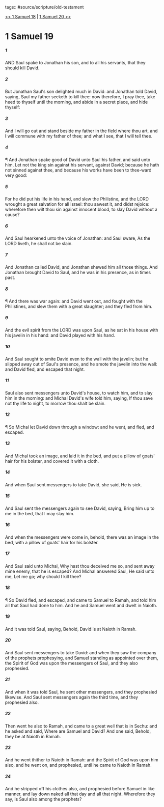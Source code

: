 tags:: #source/scripture/old-testament

[<< 1 Samuel 18](source/scripture/old-testament/09_1_Samuel/1_Samuel_18.md) | [1 Samuel 20 >>](source/scripture/old-testament/09_1_Samuel/1_Samuel_20.md)

# 1 Samuel 19

##### 1

AND Saul spake to Jonathan his son, and to all his servants, that they should kill David.

##### 2

But Jonathan Saul's son delighted much in David: and Jonathan told David, saying, Saul my father seeketh to kill thee: now therefore, I pray thee, take heed to thyself until the morning, and abide in a secret place, and hide thyself:

##### 3

And I will go out and stand beside my father in the field where thou art, and I will commune with my father of thee; and what I see, that I will tell thee.

##### 4

¶ And Jonathan spake good of David unto Saul his father, and said unto him, Let not the king sin against his servant, against David; because he hath not sinned against thee, and because his works have been to thee-ward very good:

##### 5

For he did put his life in his hand, and slew the Philistine, and the LORD wrought a great salvation for all Israel: thou sawest it, and didst rejoice: wherefore then wilt thou sin against innocent blood, to slay David without a cause?

##### 6

And Saul hearkened unto the voice of Jonathan: and Saul sware, As the LORD liveth, he shall not be slain.

##### 7

And Jonathan called David, and Jonathan shewed him all those things. And Jonathan brought David to Saul, and he was in his presence, as in times past.

##### 8

¶ And there was war again: and David went out, and fought with the Philistines, and slew them with a great slaughter; and they fled from him.

##### 9

And the evil spirit from the LORD was upon Saul, as he sat in his house with his javelin in his hand: and David played with his hand.

##### 10

And Saul sought to smite David even to the wall with the javelin; but he slipped away out of Saul's presence, and he smote the javelin into the wall: and David fled, and escaped that night.

##### 11

Saul also sent messengers unto David's house, to watch him, and to slay him in the morning: and Michal David's wife told him, saying, If thou save not thy life to night, to morrow thou shalt be slain.

##### 12

¶ So Michal let David down through a window: and he went, and fled, and escaped.

##### 13

And Michal took an image, and laid it in the bed, and put a pillow of goats' hair for his bolster, and covered it with a cloth.

##### 14

And when Saul sent messengers to take David, she said, He is sick.

##### 15

And Saul sent the messengers again to see David, saying, Bring him up to me in the bed, that I may slay him.

##### 16

And when the messengers were come in, behold, there was an image in the bed, with a pillow of goats' hair for his bolster.

##### 17

And Saul said unto Michal, Why hast thou deceived me so, and sent away mine enemy, that he is escaped? And Michal answered Saul, He said unto me, Let me go; why should I kill thee?

##### 18

¶ So David fled, and escaped, and came to Samuel to Ramah, and told him all that Saul had done to him. And he and Samuel went and dwelt in Naioth.

##### 19

And it was told Saul, saying, Behold, David is at Naioth in Ramah.

##### 20

And Saul sent messengers to take David: and when they saw the company of the prophets prophesying, and Samuel standing as appointed over them, the Spirit of God was upon the messengers of Saul, and they also prophesied.

##### 21

And when it was told Saul, he sent other messengers, and they prophesied likewise. And Saul sent messengers again the third time, and they prophesied also.

##### 22

Then went he also to Ramah, and came to a great well that is in Sechu: and he asked and said, Where are Samuel and David? And one said, Behold, they be at Naioth in Ramah.

##### 23

And he went thither to Naioth in Ramah: and the Spirit of God was upon him also, and he went on, and prophesied, until he came to Naioth in Ramah.

##### 24

And he stripped off his clothes also, and prophesied before Samuel in like manner, and lay down naked all that day and all that night. Wherefore they say, Is Saul also among the prophets?
